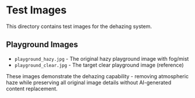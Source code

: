 # Test Images

This directory contains test images for the dehazing system.

## Playground Images

- `playground_hazy.jpg` - The original hazy playground image with fog/mist
- `playground_clear.jpg` - The target clear playground image (reference)

These images demonstrate the dehazing capability - removing atmospheric haze while preserving all original image details without AI-generated content replacement.
